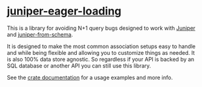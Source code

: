 # [juniper-eager-loading](https://crates.io/crates/juniper-eager-loading)


This is a library for avoiding N+1 query bugs designed to work with
[Juniper][] and [juniper-from-schema][].

It is designed to make the most common association setups easy to handle and while being
flexible and allowing you to customize things as needed. It is also 100% data store agnostic.
So regardless if your API is backed by an SQL database or another API you can still use this
library.

See the [crate documentation](https://docs.rs/juniper-eager-loading/) for a usage examples and more info.

[Juniper]: https://github.com/graphql-rust/juniper
[juniper-from-schema]: https://github.com/davidpdrsn/juniper-from-schema
